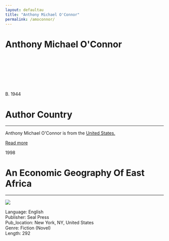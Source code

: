 ```yaml
---
layout: defaultau
title: "Anthony Michael O'Connor"
permalink: /amoconnor/
---
```

<!-- partial:index.partial.html -->
<div class="content">
    <h1>Anthony Michael O'Connor</h1>
    <div class="quote">
        <div><img src="" class="logo"></div>
    </div>
    <div class="timeline">
        <div style="padding-bottom:100px;"></div>
        <div class="block">
            <div class="date right"><p class="right"> B. 1944 </p></div>
            <div class="dot"></div>
            <div class="left first">
            <div class="author_country">
                <h1>Author Country</h1><hr>
          <div class="aclocation">  <p>Anthony Michael O'Connor is from the <a href="{{ site.baseurl }}/1">United States.</a></p></div>
              <div class="acreadmore">  <a href="#" target="_blank">Read more</a> </div>
            </div>
            </div>
        </div>
        <div class="block">
            <div class="date left"><p class="left">1998</p></div>
            <div class="dot"></div>
            <div class="right">
                <h1>An Economic Geography Of East Africa</h1><hr>
                <p><img src="https://m.media-amazon.com/images/I/41afE6Lgf5L._AC_SY780_.jpg"></p>
                <p>
                Language: English<br/>
                Publisher: Seal Press<br/>
                Pub_location: New York, NY, United States<br/>
                Genre: Fiction (Novel)<br/>
                Length: 292<br/>                   </p>
            </div>
        </div>
  <!-- partial -->
<script src='https://cdnjs.cloudflare.com/ajax/libs/jquery/3.1.1/jquery.min.js'></script><script  src="{{ site.baseurl }}/assets/js/authorscript.js"></script>